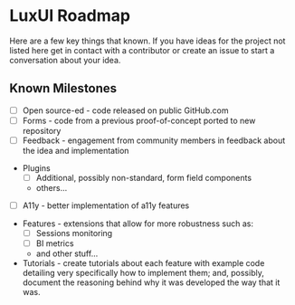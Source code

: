 LuxUI Roadmap
=============

Here are a few key things that known. If you have ideas for the project not
listed here get in contact with a contributor or create an issue to start a
conversation about your idea.

## Known Milestones

  - [ ] Open source-ed - code released on public GitHub.com
  - [ ] Forms - code from a previous proof-of-concept ported to new repository
  - [ ] Feedback - engagement from community members in feedback about the idea
      and implementation
  - Plugins
    + [ ] Additional, possibly non-standard, form field components
    + others...
  - [ ] A11y - better implementation of a11y features
  - Features - extensions that allow for more robustness such as:
    + [ ] Sessions monitoring
    + [ ] BI metrics
    + and other stuff...
  - Tutorials - create tutorials about each feature with example code detailing
      very specifically how to implement them; and, possibly, document the
      reasoning behind why it was developed the way that it was.

